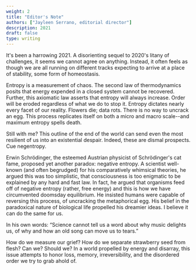 ```yaml
---
weight: 2
title: "Editor's Note"
authors: ["Jayleen Serrano, editorial director"]
description: 2021 
draft: false
type: writing
---
```


It's been a harrowing 2021. A disorienting sequel to 2020's litany of challenges, it seems we cannot agree on anything. Instead, it often feels as though we are all running on different tracks expecting to arrive at a place of stability, some form of homeostasis.

Entropy is a measurement of chaos. The second law of thermodynamics posits that energy expended in a closed system cannot be recovered. Further, this axiomatic law asserts that entropy will always increase. Order will be eroded regardless of what we do to stop it. Entropy dictates nearly every facet of our reality. Flowers die; data rots. There is no way to uncrack an egg. This process replicates itself on both a micro and macro scale--and maximum entropy spells death.

Still with me? This outline of the end of the world can send even the most resilient of us into an existential despair. Indeed, these are dismal prospects. Cue negentropy.

Erwin Schrödinger, the esteemed Austrian physicist of Schrödinger's cat fame, proposed yet another paradox: negative entropy. A scientist well-known (and often begrudged) for his comparatively whimsical theories, he argued this was too simplistic, that consciousness is too enigmatic to be explained by any hard and fast law. In fact, he argued that organisms feed off of negative entropy (rather, free energy) and this is how we have circumvented doomsday equilibrium. He insisted humans were capable of reversing this process, of uncracking the metaphorical egg. His belief in the paradoxical nature of biological life propelled his dreamier ideas. I believe it can do the same for us.

In his own words: “Science cannot tell us a word about why music delights us, of why and how an old song can move us to tears.”

How do we measure our grief? How do we separate strawberry seed from flesh? Can we? Should we? In a world propelled by energy and disarray, this issue attempts to honor loss, memory, irreversibility, and the disordered order we try to grab ahold of.

